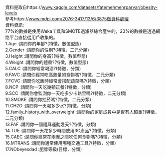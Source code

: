 資料是取自https://www.kaggle.com/datasets/fatemehmehrparvar/obesity-levels  
參考https://www.mdpi.com/2076-3417/13/6/3875做資料處理  
資料資訊:  
77%的數據是使用Weka工具和SMOTE過濾器綜合產生的，23%的數據是透過網路平台直接從用戶收集的。  
1.Age :請問你的年齡?(特徵，數值型態)  
2.Gender :請問你的性別?(特徵，二元分類)  
3.Height :請問你的身高?(特徵，數值型態)  
4.Weight :請問你的體重?(特徵，數值型態)  
5.CALC :請問你經常喝酒?(特徵，分類)  
6.FAVC :請問你經常吃高熱量的食物嗎?(特徵，二元分類)  
7.FCVC :請問你吃飯時經常會搭配蔬菜嗎?(特徵，分類)  
8.NCP :請問你一天吃幾頓正餐?(特徵，分類)  
9.SCC :請問你會監測你一天吃多少卡路里嗎?(特徵，二元分類)  
10.SMOKE :請問你抽菸嗎?(特徵，二元分類)  
11.CH2O :請問你一天喝多少水?(特徵，分類)  
12.family_history_with_overweight :請問你的家庭成員中是否有人超重?(特徵，二元分類)  
13.FAF :請問你一個禮拜運動幾天?(特徵，分類)  
14.TUE :請問你一天花多少時間使用3C產品?(特徵，分類)  
15.CAEC :請問你經常在兩餐之間吃任何食物嗎?(特徵，分類)  
16.MTRANS :請問你通常使用哪種交通工具?(特徵，分類)  
17.NObeyesdad :肥胖等級(目標，分類)  
